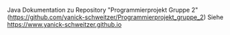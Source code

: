 Java Dokumentation zu Repository "Programmierprojekt Gruppe 2" (https://github.com/yanick-schweitzer/Programmierprojekt_gruppe_2)
Siehe https://www.yanick-schweitzer.github.io
